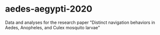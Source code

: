 # aedes-aegypti-2020
Data and analyses for the research paper "Distinct navigation behaviors in Aedes, Anopheles, and Culex mosquito larvae" 
